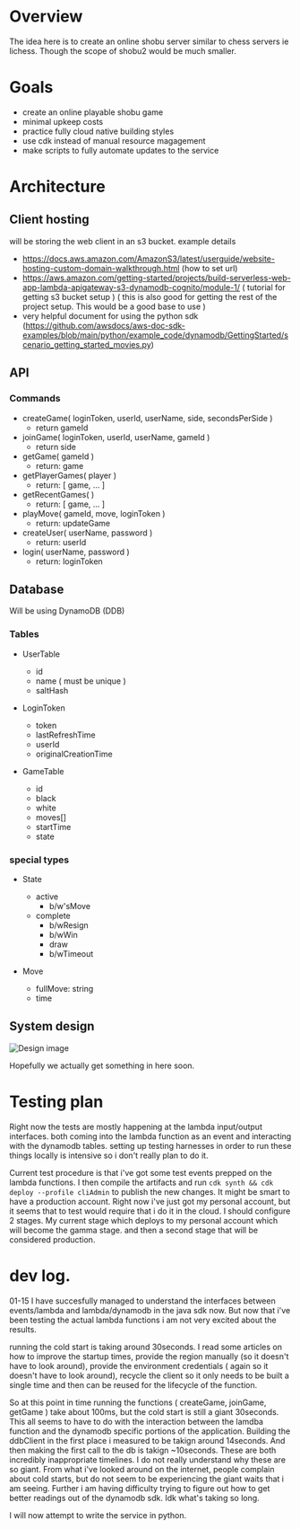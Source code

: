 # Overview
The idea here is to create an online shobu server similar to chess servers ie lichess.  Though the scope of shobu2 would be much smaller.


# Goals
- create an online playable shobu game
- minimal upkeep costs
- practice fully cloud native building styles
- use cdk instead of manual resource magagement
- make scripts to fully automate updates to the service

# Architecture
## Client hosting
will be storing the web client in an s3 bucket.
example details
- https://docs.aws.amazon.com/AmazonS3/latest/userguide/website-hosting-custom-domain-walkthrough.html (how to set url)
- https://aws.amazon.com/getting-started/projects/build-serverless-web-app-lambda-apigateway-s3-dynamodb-cognito/module-1/ ( tutorial for getting s3 bucket setup ) ( this is also good for getting the rest of the project setup. This would be a good base to use )
- very helpful document for using the python sdk (https://github.com/awsdocs/aws-doc-sdk-examples/blob/main/python/example_code/dynamodb/GettingStarted/scenario_getting_started_movies.py)
## API
### Commands
- createGame( loginToken, userId, userName, side, secondsPerSide )
    - return gameId
- joinGame( loginToken, userId, userName, gameId )
    - return side
- getGame( gameId )
    - return: game
- getPlayerGames( player )
    - return: [ game, ... ]
- getRecentGames( )
    - return: [ game, ... ]
- playMove( gameId, move, loginToken )
    - return: updateGame
- createUser( userName, password )
    - return: userId
- login( userName, password )
    - return: loginToken

## Database
Will be using DynamoDB (DDB)
### Tables
- UserTable
    - id
    - name ( must be unique )
    - saltHash

- LoginToken
    - token
    - lastRefreshTime
    - userId
    - originalCreationTime

- GameTable
    - id
    - black
    - white
    - moves[]
    - startTime
    - state

### special types
- State
    - active
        - b/w'sMove
    - complete
        - b/wResign
        - b/wWin
        - draw
        - b/wTimeout

- Move
    - fullMove: string
    - time

## System design

![Design image](https://d1.awsstatic.com/Test%20Images/Kate%20Test%20Images/Serverless_Web_App_LP_assets_04.76030d61413ff43bd6aa75fbd16e02ad23aec67a.png)

Hopefully we actually get something in here soon.



# Testing plan

Right now the tests are mostly happening at the lambda input/output interfaces.
both coming into the lambda function as an event and interacting with the dynamodb tables.
setting up testing harnesses in order to run these things locally is intensive so i don't really plan to do it.

Current test procedure is that i've got some test events prepped on the lambda functions.
I then compile the artifacts and run `cdk synth && cdk deploy --profile cliAdmin` to publish the new changes.  It might be smart to have a production account.  Right now i've just got my personal account, but it seems that to test would require that i do it in the cloud.  I should configure 2 stages.  My current stage which deploys to my personal account which will become the gamma stage. and then a second stage that will be considered production.



# dev log.
01-15
I have succesfully managed to understand the interfaces between events/lambda and lambda/dynamodb in the java sdk now. But now that i've been testing the actual lambda functions i am not very excited about the results.

running the cold start is taking around 30seconds.  I read some articles on how to improve the startup times, provide the region manually (so it doesn't have to look around), provide the environment credentials ( again so it doesn't have to look around), recycle the client so it only needs to be built a single time and then can be reused for the lifecycle of the function.

So at this point in time running the functions ( createGame, joinGame, getGame ) take about 100ms, but the cold start is still a giant 30seconds.  This all seems to have to do with the interaction between the lamdba function and the dynamodb specific portions of the application.  Building the ddbClient in the first place i measured to be takign around 14seconds.  And then making the first call to the db is takign ~10seconds.  These are both incredibly inappropriate timelines.  I do not really understand why these are so giant.  From what i've looked around on the internet, people complain about cold starts, but do not seem to be experiencing the giant waits that i am seeing. Further i am having difficulty trying to figure out how to get better readings out of the dynamodb sdk.  Idk what's taking so long.

I will now attempt to write the service in python.
